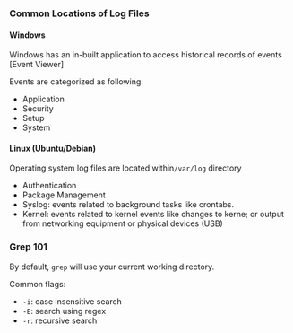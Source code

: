 ### Common Locations of Log Files

#### Windows

Windows has an in-built application to access historical records of events [Event Viewer]

Events are categorized as following:
- Application
- Security
- Setup
- System

#### Linux (Ubuntu/Debian)

Operating system log files are located within`/var/log` directory

- Authentication
- Package Management
- Syslog: events related to background tasks like crontabs.
- Kernel: events related to kernel events like changes to kerne; or output from networking equipment or physical devices (USB)

### Grep 101

By default, `grep` will use your current working directory.

Common flags:
- `-i`: case insensitive search
- `-E`: search using regex
- `-r`: recursive search 





